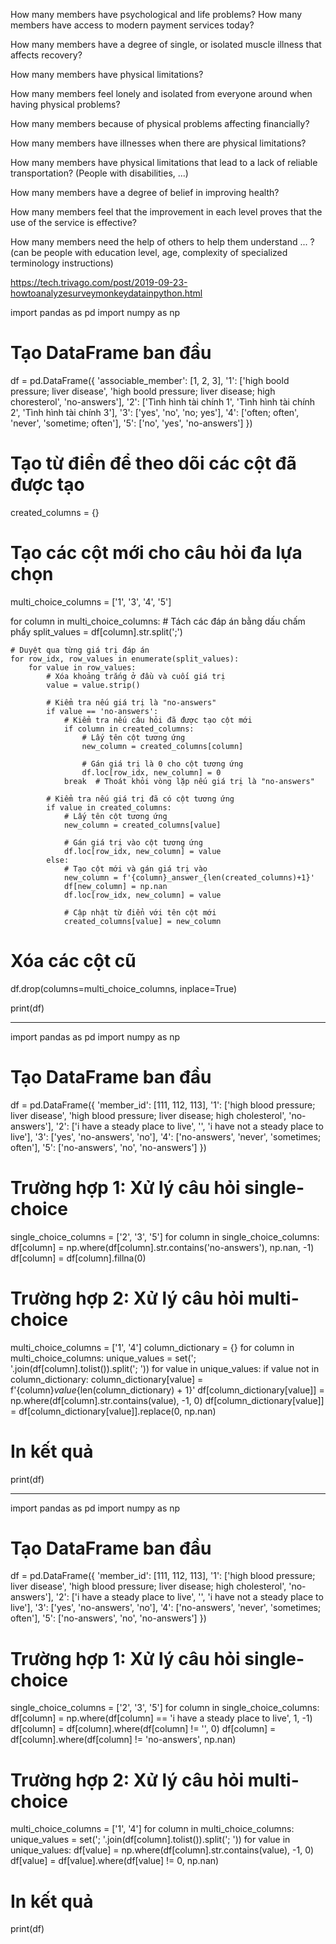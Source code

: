 How many members have psychological and life problems?
How many members have access to modern payment services today?

How many members have a degree of single, or isolated muscle illness that affects recovery?

How many members have physical limitations?

How many members feel lonely and isolated from everyone around when having physical problems?

How many members because of physical problems affecting financially?

How many members have illnesses when there are physical limitations?

How many members have physical limitations that lead to a lack of reliable transportation? (People with disabilities, ...)

How many members have a degree of belief in improving health?

How many members feel that the improvement in each level proves that the use of the service is effective?

How many members need the help of others to help them understand ... ? (can be people with education level, age, complexity of specialized terminology instructions)

https://tech.trivago.com/post/2019-09-23-howtoanalyzesurveymonkeydatainpython.html

import pandas as pd
import numpy as np

# Tạo DataFrame ban đầu
df = pd.DataFrame({
    'associable_member': [1, 2, 3],
    '1': ['high boold pressure; liver disease', 'high boold pressure; liver disease; high choresterol', 'no-answers'],
    '2': ['Tình hình tài chính 1', 'Tình hình tài chính 2', 'Tình hình tài chính 3'],
    '3': ['yes', 'no', 'no; yes'],
    '4': ['often; often', 'never', 'sometime; often'],
    '5': ['no', 'yes', 'no-answers']
})

# Tạo từ điển để theo dõi các cột đã được tạo
created_columns = {}

# Tạo các cột mới cho câu hỏi đa lựa chọn
multi_choice_columns = ['1', '3', '4', '5']

for column in multi_choice_columns:
    # Tách các đáp án bằng dấu chấm phẩy
    split_values = df[column].str.split(';')
    
    # Duyệt qua từng giá trị đáp án
    for row_idx, row_values in enumerate(split_values):
        for value in row_values:
            # Xóa khoảng trắng ở đầu và cuối giá trị
            value = value.strip()
            
            # Kiểm tra nếu giá trị là "no-answers"
            if value == 'no-answers':
                # Kiểm tra nếu câu hỏi đã được tạo cột mới
                if column in created_columns:
                    # Lấy tên cột tương ứng
                    new_column = created_columns[column]
                    
                    # Gán giá trị là 0 cho cột tương ứng
                    df.loc[row_idx, new_column] = 0
                break  # Thoát khỏi vòng lặp nếu giá trị là "no-answers"
            
            # Kiểm tra nếu giá trị đã có cột tương ứng
            if value in created_columns:
                # Lấy tên cột tương ứng
                new_column = created_columns[value]
                
                # Gán giá trị vào cột tương ứng
                df.loc[row_idx, new_column] = value
            else:
                # Tạo cột mới và gán giá trị vào
                new_column = f'{column}_answer_{len(created_columns)+1}'
                df[new_column] = np.nan
                df.loc[row_idx, new_column] = value
                
                # Cập nhật từ điển với tên cột mới
                created_columns[value] = new_column

# Xóa các cột cũ
df.drop(columns=multi_choice_columns, inplace=True)

print(df)

---------------
import pandas as pd
import numpy as np

# Tạo DataFrame ban đầu
df = pd.DataFrame({
    'member_id': [111, 112, 113],
    '1': ['high blood pressure; liver disease', 'high blood pressure; liver disease; high cholesterol', 'no-answers'],
    '2': ['i have a steady place to live', '', 'i have not a steady place to live'],
    '3': ['yes', 'no-answers', 'no'],
    '4': ['no-answers', 'never', 'sometimes; often'],
    '5': ['no-answers', 'no', 'no-answers']
})

# Trường hợp 1: Xử lý câu hỏi single-choice
single_choice_columns = ['2', '3', '5']
for column in single_choice_columns:
    df[column] = np.where(df[column].str.contains('no-answers'), np.nan, -1)
    df[column] = df[column].fillna(0)

# Trường hợp 2: Xử lý câu hỏi multi-choice
multi_choice_columns = ['1', '4']
column_dictionary = {}
for column in multi_choice_columns:
    unique_values = set('; '.join(df[column].tolist()).split('; '))
    for value in unique_values:
        if value not in column_dictionary:
            column_dictionary[value] = f'{column}_value_{len(column_dictionary) + 1}'
        df[column_dictionary[value]] = np.where(df[column].str.contains(value), -1, 0)
        df[column_dictionary[value]] = df[column_dictionary[value]].replace(0, np.nan)

# In kết quả
print(df)

_________________
import pandas as pd
import numpy as np

# Tạo DataFrame ban đầu
df = pd.DataFrame({
    'member_id': [111, 112, 113],
    '1': ['high blood pressure; liver disease', 'high blood pressure; liver disease; high cholesterol', 'no-answers'],
    '2': ['i have a steady place to live', '', 'i have not a steady place to live'],
    '3': ['yes', 'no-answers', 'no'],
    '4': ['no-answers', 'never', 'sometimes; often'],
    '5': ['no-answers', 'no', 'no-answers']
})

# Trường hợp 1: Xử lý câu hỏi single-choice
single_choice_columns = ['2', '3', '5']
for column in single_choice_columns:
    df[column] = np.where(df[column] == 'i have a steady place to live', 1, -1)
    df[column] = df[column].where(df[column] != '', 0)
    df[column] = df[column].where(df[column] != 'no-answers', np.nan)

# Trường hợp 2: Xử lý câu hỏi multi-choice
multi_choice_columns = ['1', '4']
for column in multi_choice_columns:
    unique_values = set('; '.join(df[column].tolist()).split('; '))
    for value in unique_values:
        df[value] = np.where(df[column].str.contains(value), -1, 0)
        df[value] = df[value].where(df[value] != 0, np.nan)

# In kết quả
print(df)


